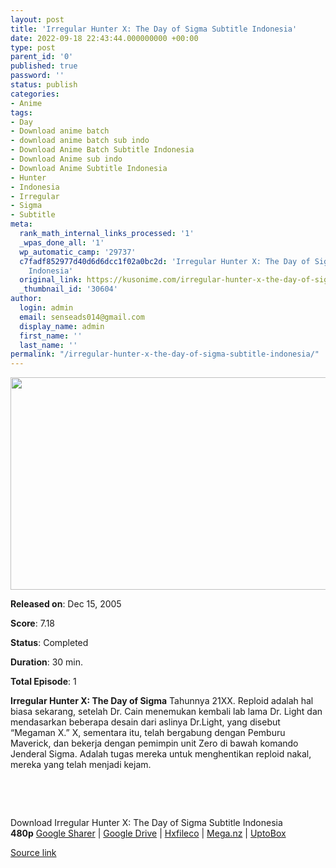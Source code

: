 ```yaml
---
layout: post
title: 'Irregular Hunter X: The Day of Sigma Subtitle Indonesia'
date: 2022-09-18 22:43:44.000000000 +00:00
type: post
parent_id: '0'
published: true
password: ''
status: publish
categories:
- Anime
tags:
- Day
- Download anime batch
- download anime batch sub indo
- Download Anime Batch Subtitle Indonesia
- Download Anime sub indo
- Download Anime Subtitle Indonesia
- Hunter
- Indonesia
- Irregular
- Sigma
- Subtitle
meta:
  rank_math_internal_links_processed: '1'
  _wpas_done_all: '1'
  wp_automatic_camp: '29737'
  c7fadf852977d40d6d6dcc1f02a0bc2d: 'Irregular Hunter X: The Day of Sigma Subtitle
    Indonesia'
  original_link: https://kusonime.com/irregular-hunter-x-the-day-of-sigma-subtitle-indonesia/
  _thumbnail_id: '30604'
author:
  login: admin
  email: senseads014@gmail.com
  display_name: admin
  first_name: ''
  last_name: ''
permalink: "/irregular-hunter-x-the-day-of-sigma-subtitle-indonesia/"
---
```

<p><img width="569" height="340" src="{{ site.baseurl }}/assets/2022/09/Irregular-Hunter-X-The-Day-of-Sigma-569x340.png" class="attachment-thumb-large size-thumb-large wp-post-image" alt="" loading="lazy" title="Irregular Hunter X: The Day of Sigma Subtitle Indonesia" srcset="https://kusonime.com/wp-content/uploads/2022/05/Irregular-Hunter-X-The-Day-of-Sigma-569x340.png 569w, https://kusonime.com/wp-content/uploads/2022/05/Irregular-Hunter-X-The-Day-of-Sigma-300x179.png 300w, https://kusonime.com/wp-content/uploads/2022/05/Irregular-Hunter-X-The-Day-of-Sigma-768x459.png 768w, https://kusonime.com/wp-content/uploads/2022/05/Irregular-Hunter-X-The-Day-of-Sigma-520x311.png 520w, https://kusonime.com/wp-content/uploads/2022/05/Irregular-Hunter-X-The-Day-of-Sigma.png 1000w" sizes="(max-width: 569px) 100vw, 569px" />
<p><b>Released on</b>: Dec 15, 2005</p>
<p>
<p><b>Score</b>: 7.18</p>
<p>
<p><b>Status</b>: Completed</p>
<p>
<p><b>Duration</b>: 30 min.</p>
<p>
<p><b>Total Episode</b>: 1</p>
<p>
<p><strong>Irregular Hunter X: The Day of Sigma</strong> Tahunnya 21XX. Reploid adalah hal biasa sekarang, setelah Dr. Cain menemukan kembali lab lama Dr. Light dan mendasarkan beberapa desain dari aslinya Dr.Light, yang disebut “Megaman X.” X, sementara itu, telah bergabung dengan Pemburu Maverick, dan bekerja dengan pemimpin unit Zero di bawah komando Jenderal Sigma. Adalah tugas mereka untuk menghentikan reploid nakal, mereka yang telah menjadi kejam.</p>
<p>
<p> </p>
<p>
<p> </p>
<p>
<div class="smokeddl">
<div class="smokettl">Download Irregular Hunter X: The Day of Sigma Subtitle Indonesia</div>
<div class="smokeurl"><strong>480p</strong> <a href="https://acefile.co/f/75593075/kusonime-irregular-hunter-x-the-day-of-sigma-mkv" target="_blank" rel="noopener noreferrer">Google Sharer</a> | <a href="https://drive.google.com/uc?export=download&amp;id=10uIDgz_HQK9TL5LwN-IgFaDOftrtFuyB" target="_blank" rel="noopener">Google Drive</a> | <a href="https://hxfile.co/bzmrhzqbhb4t" target="_blank" rel="noopener">Hxfileco</a> | <a href="https://mega.nz/file/UHg3lCCK#oCGxU7ibAnTryG959B4g62WGiRQTNozNvAoGHBQ1YRE" target="_blank" rel="noopener">Mega.nz</a> | <a href="https://uptobox.com/emtx4ni40sy6" target="_blank" rel="noopener">UptoBox</a></div>
</div>
<p><a href="https://kusonime.com/irregular-hunter-x-the-day-of-sigma-subtitle-indonesia/">Source link </a></p>
